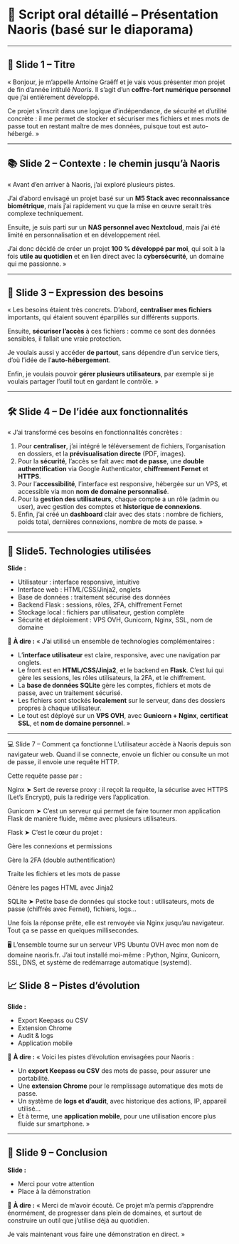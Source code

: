 # 🎤 Script oral détaillé – Présentation Naoris (basé sur le diaporama)

---

## 🧾 Slide 1 – Titre

« Bonjour, je m’appelle Antoine Graëff et je vais vous présenter mon projet de fin d’année intitulé *Naoris*. Il s’agit d’un **coffre-fort numérique personnel** que j’ai entièrement développé.

Ce projet s’inscrit dans une logique d’indépendance, de sécurité et d’utilité concrète : il me permet de stocker et sécuriser mes fichiers et mes mots de passe tout en restant maître de mes données, puisque tout est auto-hébergé. »

---

## 📚 Slide 2 – Contexte : le chemin jusqu’à Naoris

« Avant d’en arriver à Naoris, j’ai exploré plusieurs pistes.

J’ai d’abord envisagé un projet basé sur un **M5 Stack avec reconnaissance biométrique**, mais j’ai rapidement vu que la mise en œuvre serait très complexe techniquement.

Ensuite, je suis parti sur un **NAS personnel avec Nextcloud**, mais j’ai été limité en personnalisation et en développement réel.

J’ai donc décidé de créer un projet **100 % développé par moi**, qui soit à la fois **utile au quotidien** et en lien direct avec la **cybersécurité**, un domaine qui me passionne. »

---

## 🧠 Slide 3 – Expression des besoins

« Les besoins étaient très concrets. D’abord, **centraliser mes fichiers** importants, qui étaient souvent éparpillés sur différents supports.

Ensuite, **sécuriser l’accès** à ces fichiers : comme ce sont des données sensibles, il fallait une vraie protection.

Je voulais aussi y accéder **de partout**, sans dépendre d’un service tiers, d’où l’idée de l’**auto-hébergement**.

Enfin, je voulais pouvoir **gérer plusieurs utilisateurs**, par exemple si je voulais partager l’outil tout en gardant le contrôle. »

---

## 🛠️ Slide 4 – De l’idée aux fonctionnalités

« J’ai transformé ces besoins en fonctionnalités concrètes :

1. Pour **centraliser**, j’ai intégré le téléversement de fichiers, l’organisation en dossiers, et la **prévisualisation directe** (PDF, images).
2. Pour la **sécurité**, l’accès se fait avec **mot de passe**, une **double authentification** via Google Authenticator, **chiffrement Fernet** et **HTTPS**.
3. Pour l’**accessibilité**, l’interface est responsive, hébergée sur un VPS, et accessible via mon **nom de domaine personnalisé**.
4. Pour la **gestion des utilisateurs**, chaque compte a un rôle (admin ou user), avec gestion des comptes et **historique de connexions**.
5. Enfin, j’ai créé un **dashboard** clair avec des stats : nombre de fichiers, poids total, dernières connexions, nombre de mots de passe. »

---
## 🧱 Slide5. Technologies utilisées

**Slide :**

* Utilisateur : interface responsive, intuitive
* Interface web : HTML/CSS/Jinja2, onglets
* Base de données : traitement sécurisé des données
* Backend Flask : sessions, rôles, 2FA, chiffrement Fernet
* Stockage local : fichiers par utilisateur, gestion complète
* Sécurité et déploiement : VPS OVH, Gunicorn, Nginx, SSL, nom de domaine

🎤 **À dire :**
« J’ai utilisé un ensemble de technologies complémentaires :

* L’**interface utilisateur** est claire, responsive, avec une navigation par onglets.
* Le front est en **HTML/CSS/Jinja2**, et le backend en **Flask**. C’est lui qui gère les sessions, les rôles utilisateurs, la 2FA, et le chiffrement.
* La **base de données SQLite** gère les comptes, fichiers et mots de passe, avec un traitement sécurisé.
* Les fichiers sont stockés **localement** sur le serveur, dans des dossiers propres à chaque utilisateur.
* Le tout est déployé sur un **VPS OVH**, avec **Gunicorn + Nginx**, **certificat SSL**, et **nom de domaine personnel**. »

---

💻 Slide 7 – Comment ça fonctionne
L’utilisateur accède à Naoris depuis son navigateur web. Quand il se connecte, envoie un fichier ou consulte un mot de passe, il envoie une requête HTTP.

Cette requête passe par :

Nginx
➤ Sert de reverse proxy : il reçoit la requête, la sécurise avec HTTPS (Let’s Encrypt), puis la redirige vers l’application.

Gunicorn
➤ C’est un serveur qui permet de faire tourner mon application Flask de manière fluide, même avec plusieurs utilisateurs.

Flask
➤ C’est le cœur du projet :

Gère les connexions et permissions

Gère la 2FA (double authentification)

Traite les fichiers et les mots de passe

Génère les pages HTML avec Jinja2

SQLite
➤ Petite base de données qui stocke tout : utilisateurs, mots de passe (chiffrés avec Fernet), fichiers, logs...

Une fois la réponse prête, elle est renvoyée via Nginx jusqu’au navigateur. Tout ça se passe en quelques millisecondes.

🖥️ L’ensemble tourne sur un serveur VPS Ubuntu OVH avec mon nom de domaine naoris.fr. J’ai tout installé moi-même : Python, Nginx, Gunicorn, SSL, DNS, et système de redémarrage automatique (systemd).




## 📈 Slide 8 – Pistes d’évolution

**Slide :**

* Export Keepass ou CSV
* Extension Chrome
* Audit & logs
* Application mobile

🎤 **À dire :**
« Voici les pistes d’évolution envisagées pour Naoris :

* Un **export Keepass ou CSV** des mots de passe, pour assurer une portabilité.
* Une **extension Chrome** pour le remplissage automatique des mots de passe.
* Un système de **logs et d’audit**, avec historique des actions, IP, appareil utilisé…
* Et à terme, une **application mobile**, pour une utilisation encore plus fluide sur smartphone. »

---

## 🙏 Slide 9 – Conclusion

**Slide :**

* Merci pour votre attention
* Place à la démonstration

🎤 **À dire :**
« Merci de m’avoir écouté. Ce projet m’a permis d’apprendre énormément, de progresser dans plein de domaines, et surtout de construire un outil que j’utilise déjà au quotidien.

Je vais maintenant vous faire une démonstration en direct. »
